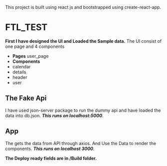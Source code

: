 This project is built using react js and bootstrapped using create-react-app.

# FTL_TEST

__First I have designed the UI and Loaded the Sample data.__
The UI consist of one page and 4 components
* **Pages** user_page
* **Components**
* calendar
* details
* header
* user

## The Fake Api

I have used json-server package to run the dummy api and have loaded the data into db.json. ***This runs on localhost:5000***.

## App

The gets the data from API through axios. And Use the Data to render the components. ***This runs on localhost 3000***.

__The Deploy ready fields are in /Build folder.__
